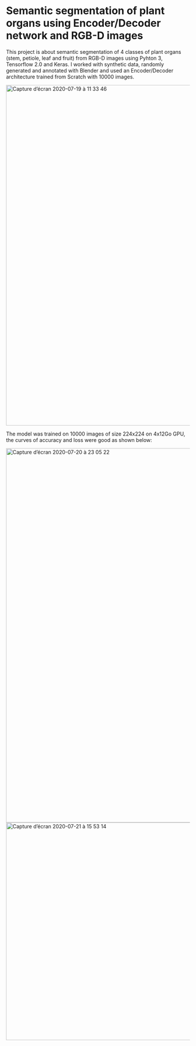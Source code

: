 # Semantic segmentation of plant organs using Encoder/Decoder network and RGB-D images



This project is about semantic segmentation of 4 classes of plant organs (stem, petiole, leaf and fruit) from RGB-D images using Pyhton 3, Tensorflow 2.0 and Keras. I worked with synthetic data, randomly generated and annotated with Blender and used an Encoder/Decoder architecture trained from Scratch with 10000 images.








<img width="931" alt="Capture d’écran 2020-07-19 à 11 33 46" src="https://user-images.githubusercontent.com/62508367/87871785-c46c9200-c9b3-11ea-8ae5-21af796d4697.png">



The model was trained on 10000 images of size 224x224 on 4x12Go GPU, the curves of accuracy and loss were good as shown below:

<img width="1023" alt="Capture d’écran 2020-07-20 à 23 05 22" src="https://user-images.githubusercontent.com/62508367/87986532-87042380-cadd-11ea-9d1e-9a0828ace184.png">




<img width="595" alt="Capture d’écran 2020-07-21 à 15 53 14" src="https://user-images.githubusercontent.com/62508367/88063437-51f1e280-cb6a-11ea-9f4b-a56c2f67494f.png">

